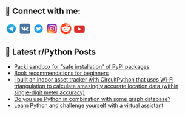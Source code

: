 ## 🔎 Connect with me:
[<img src="https://github.com/bullbesh/bullbesh/blob/main/images/Telegram.png" width="32" height="32" />](https://t.me/bullbesh)
[<img src="https://github.com/bullbesh/bullbesh/blob/main/images/VK.png" width="32" height="32" />](https://vk.com/bullbesh)
[<img src="https://github.com/bullbesh/bullbesh/blob/main/images/Twitter.png" width="32" height="32" />](https://twitter.com/bullbesh1)
[<img src="https://github.com/bullbesh/bullbesh/blob/main/images/Instagram.png" width="32" height="32" />](https://www.instagram.com/bullbesh)
[<img src="https://github.com/bullbesh/bullbesh/blob/main/images/Reddit.png" width="32" height="32" />](https://www.reddit.com/user/bullbesh)
[<img src="https://github.com/bullbesh/bullbesh/blob/main/images/YouTube.png" width="32" height="32" />](https://www.youtube.com/channel/UCtfjRs6uzgq5mfm8S06WTcg)

## 📕 Latest r/Python Posts
<!-- BLOG-POST-LIST:START -->
- [Packj sandbox for “safe installation” of PyPI packages](https://www.reddit.com/r/Python/comments/x38rog/packj_sandbox_for_safe_installation_of_pypi/)
- [Book recommendations for beginners](https://www.reddit.com/r/Python/comments/x381as/book_recommendations_for_beginners/)
- [I built an indoor asset tracker with CircuitPython that uses Wi-Fi triangulation to calculate amazingly accurate location data &lpar;within single-digit meter accuracy&rpar;](https://www.reddit.com/r/Python/comments/x37doh/i_built_an_indoor_asset_tracker_with/)
- [Do you use Python in combination with some graph database?](https://www.reddit.com/r/Python/comments/x376eg/do_you_use_python_in_combination_with_some_graph/)
- [Learn Python and challenge yourself with a virtual assistant](https://www.reddit.com/r/Python/comments/x35aix/learn_python_and_challenge_yourself_with_a/)
<!-- BLOG-POST-LIST:END -->
